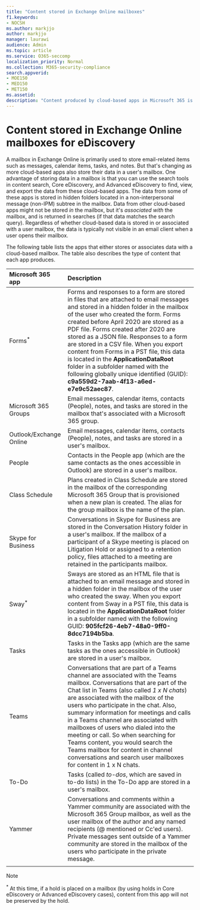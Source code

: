 ```yaml
---
title: "Content stored in Exchange Online mailboxes"
f1.keywords:
- NOCSH
ms.author: markjjo
author: markjjo
manager: laurawi
audience: Admin
ms.topic: article
ms.service: O365-seccomp
localization_priority: Normal
ms.collection: M365-security-compliance
search.appverid:
- MOE150
- MED150
- MET150
ms.assetid:
description: "Content produced by cloud-based apps in Microsoft 365 is stored or associated with a user's Exchange Online mailbox. This content can be searched using Microsoft eDiscovery tools."
---
```


# Content stored in Exchange Online mailboxes for eDiscovery

A mailbox in Exchange Online is primarily used to store email-related items such as messages, calendar items, tasks, and notes. But that's changing as more cloud-based apps also store their data in a user's mailbox. One advantage of storing data in a mailbox is that you can use the search tools in content search, Core eDiscovery, and Advanced eDiscovery to find, view, and export the data from these cloud-based apps. The data from some of these apps is stored in hidden folders located in a non-interpersonal message (non-IPM) subtree in the mailbox. Data from other cloud-based apps might not be stored _in_ the mailbox, but it's _associated with_ the mailbox, and is returned in searches (if that data matches the search query). Regardless of whether cloud-based data is stored in or associated with a user mailbox, the data is typically not visible in an email client when a user opens their mailbox.

The following table lists the apps that either stores or associates data with a cloud-based mailbox. The table also describes the type of content that each app produces.

|Microsoft 365 app|Description|
|:---------|:---------|
|Forms<sup>*</sup>|Forms and responses to a form are stored in files that are attached to email messages and stored in a hidden folder in the mailbox of the user who created the form. Forms created before April 2020 are stored as a PDF file. Forms created after 2020 are stored as a JSON file.  Responses to a form are stored in a CSV file. When you export content from Forms in a PST file, this data is located in the **ApplicationDataRoot** folder in a subfolder named with the following globally unique identified (GUID): **c9a559d2-7aab-4f13-a6ed-e7e9c52aec87**. |
|Microsoft 365 Groups|Email messages, calendar items, contacts (People), notes, and tasks are stored in the mailbox that's associated with a Microsoft 365 group.|
|Outlook/Exchange Online|Email messages, calendar items, contacts (People), notes, and tasks are stored in a user's mailbox.|
|People|Contacts in the People app (which are the same contacts as the ones accessible in Outlook) are stored in a user's mailbox.|
|Class Schedule|Plans created in Class Schedule are stored in the mailbox of the corresponding Microsoft 365 Group that is provisioned when a new plan is created. The alias for the group mailbox is the name of the plan.|
|Skype for Business|Conversations in Skype for Business are stored in the Conversation History folder in a user's mailbox. If the mailbox of a participant of a Skype meeting is placed on Litigation Hold or assigned to a retention policy, files attached to a meeting are retained in the participants mailbox.|
|Sway<sup>*</sup>|Sways are stored as an HTML file that is attached to an email message and stored in a hidden folder in the mailbox of the user who created the sway. When you export content from Sway in a PST file, this data is located in the **ApplicationDataRoot** folder in a subfolder named with the following GUID:  **905fcf26-4eb7-48a0-9ff0-8dcc7194b5ba**.|
|Tasks|Tasks in the Tasks app (which are the same tasks as the ones accessible in Outlook) are stored in a user's mailbox.|
|Teams|Conversations that are part of a Teams channel are associated with the Teams mailbox. Conversations that are part of the Chat list in Teams (also called *1 x N chats*) are associated with the mailbox of the users who participate in the chat. Also, summary information for meetings and calls in a Teams channel are associated with mailboxes of users who dialed into the meeting or call. So when searching for Teams content, you would search the Teams mailbox for content in channel conversations and search user mailboxes for content in 1 x N chats.|
|To-Do|Tasks (called *to-dos*, which are saved in to-do lists) in the To-Do app are stored in a user's mailbox.|
|Yammer|Conversations and comments within a Yammer community are associated with the Microsoft 365 Group mailbox, as well as the user mailbox of the author and any named recipients (@ mentioned or Cc'ed users). Private messages sent outside of a Yammer community are stored in the mailbox of the users who participate in the private message.|  
||||

> [!NOTE]
> <sup>*</sup> At this time, if a hold is placed on a mailbox (by using holds in Core eDiscovery or Advanced eDiscovery cases), content from this app will not be preserved by the hold.